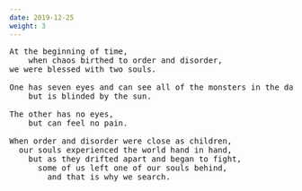 ```yaml
---
date: 2019-12-25
weight: 3
---
```


<pre class="verse">At the beginning of time,
&nbsp; &nbsp; when chaos birthed to order and disorder,
we were blessed with two souls.

One has seven eyes and can see all of the monsters in the dark,
&nbsp; &nbsp; but is blinded by the sun.

The other has no eyes,
&nbsp; &nbsp; but can feel no pain.

When order and disorder were close as children,
&nbsp; our souls experienced the world hand in hand,
&nbsp; &nbsp; but as they drifted apart and began to fight,
&nbsp; &nbsp; &nbsp; some of us left one of our souls behind,
&nbsp; &nbsp; &nbsp; &nbsp; and that is why we search.</pre>
